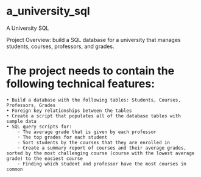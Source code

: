 # a_university_sql
A University SQL

Project Overview:
build a SQL database for a university that manages students, courses, professors, and grades.

# The project needs to contain the following technical features:
    • Build a database with the following tables: Students, Courses, Professors, Grades 
    • Foreign key relationships between the tables 
    • Create a script that populates all of the database tables with sample data 
    • SQL query scripts for: 
        ◦ The average grade that is given by each professor 
        ◦ The top grades for each student 
        ◦ Sort students by the courses that they are enrolled in 
        ◦ Create a summary report of courses and their average grades, sorted by the most challenging course (course with the lowest average grade) to the easiest course 
        ◦ Finding which student and professor have the most courses in common 
